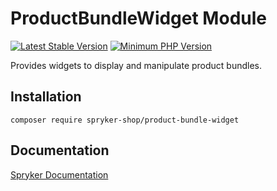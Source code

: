 # ProductBundleWidget Module
[![Latest Stable Version](https://poser.pugx.org/spryker-shop/product-bundle-widget/v/stable.svg)](https://packagist.org/packages/spryker-shop/product-bundle-widget)
[![Minimum PHP Version](https://img.shields.io/badge/php-%3E%3D%208.0-8892BF.svg)](https://php.net/)

Provides widgets to display and manipulate product bundles.

## Installation

```
composer require spryker-shop/product-bundle-widget
```

## Documentation

[Spryker Documentation](https://docs.spryker.com)
